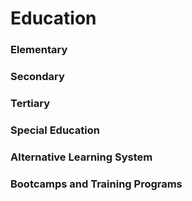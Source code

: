 # Education

### Elementary
### Secondary
### Tertiary
### Special Education
### Alternative Learning System
### Bootcamps and Training Programs
